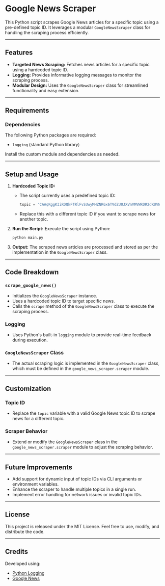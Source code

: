 
# Google News Scraper

This Python script scrapes Google News articles for a specific topic using a pre-defined topic ID. It leverages a modular `GoogleNewsScraper` class for handling the scraping process efficiently.

---

## Features

- **Targeted News Scraping:** Fetches news articles for a specific topic using a hardcoded topic ID.
- **Logging:** Provides informative logging messages to monitor the scraping process.
- **Modular Design:** Uses the `GoogleNewsScraper` class for streamlined functionality and easy extension.

---

## Requirements

### Dependencies

The following Python packages are required:
- `logging` (standard Python library)

Install the custom module and dependencies as needed.

---

## Setup and Usage

1. **Hardcoded Topic ID:**
   - The script currently uses a predefined topic ID:
     ```python
     topic = "CAAqKggKIiRDQkFTRlFvSUwyMHZNRGx6TVdZU0JXVnVMVWRDR2dKUVN5Z0FQAQ"
     ```
   - Replace this with a different topic ID if you want to scrape news for another topic.

2. **Run the Script:**
   Execute the script using Python:
   ```bash
   python main.py
   ```

3. **Output:**
   The scraped news articles are processed and stored as per the implementation in the `GoogleNewsScraper` class.

---

## Code Breakdown

### `scrape_google_news()`
- Initializes the `GoogleNewsScraper` instance.
- Uses a hardcoded topic ID to target specific news.
- Calls the `scrape` method of the `GoogleNewsScraper` class to execute the scraping process.

### Logging
- Uses Python's built-in `logging` module to provide real-time feedback during execution.

### `GoogleNewsScraper` Class
- The actual scraping logic is implemented in the `GoogleNewsScraper` class, which must be defined in the `google_news_scraper.scraper` module.

---

## Customization

### Topic ID
- Replace the `topic` variable with a valid Google News topic ID to scrape news for a different topic.

### Scraper Behavior
- Extend or modify the `GoogleNewsScraper` class in the `google_news_scraper.scraper` module to adjust the scraping behavior.

---

## Future Improvements
- Add support for dynamic input of topic IDs via CLI arguments or environment variables.
- Enhance the scraper to handle multiple topics in a single run.
- Implement error handling for network issues or invalid topic IDs.

---

## License

This project is released under the MIT License. Feel free to use, modify, and distribute the code.

---

## Credits

Developed using:
- [Python Logging](https://docs.python.org/3/library/logging.html)
- [Google News](https://news.google.com/)

